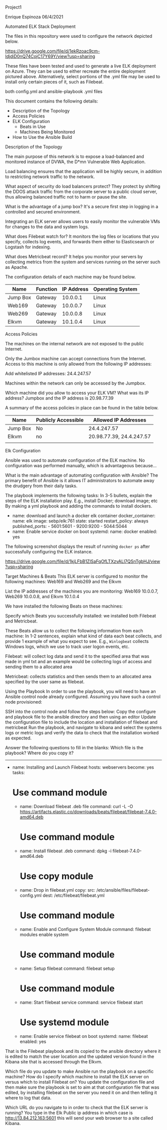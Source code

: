 Project1

Enrique Espinoza 
06/4/2021




 Automated ELK Stack Deployment

The files in this repository were used to configure the network depicted below.

https://drive.google.com/file/d/1ekRzoac9cm-IdjdiD0nQ74CojC17Y69Y/view?usp=sharing


These files have been tested and used to generate a live ELK deployment on Azure. They can be used to either recreate the entire deployment pictured above. Alternatively, select portions of the .yml file may be used to install only certain pieces of it, such as Filebeat.

 both config.yml and ansible-playbook .yml files

This document contains the following details:
- Description of the Topology
- Access Policies
- ELK Configuration
  - Beats in Use
  - Machines Being Monitored
- How to Use the Ansible Build


 Description of the Topology

The main purpose of this network is to expose a load-balanced and monitored instance of DVWA, the D*mn Vulnerable Web Application.

Load balancing ensures that the application will be highly secure, in addition to restricting network traffic to the network.

What aspect of security do load balancers protect? They protect by shifting the DDOS attack traffic from the corporate server to a public cloud server, thus allowing balanced traffic not to harm or pause the site.

What is the advantage of a jump box? It's a secure first step in logging in a controlled and secured environment.

Integrating an ELK server allows users to easily monitor the vulnerable VMs for changes to the data and system logs.

What does Filebeat watch for? It monitors the log files or locations that you specify, collects log events, and forwards them either to Elasticsearch or Logstash for indexing. 

What does Metricbeat record? It helps you monitor your servers by collecting metrics from the system and services running on the server such as Apache. 

The configuration details of each machine may be found below.

| Name     | Function | IP Address | Operating System |
|----------|----------|------------|------------------|
| Jump Box | Gateway  | 10.0.0.1   | Linux       |
| Web169    | Gateway  | 10.0.0.7   | Linux       |
| Web269    | Gateway  | 10.0.0.8   | Linux       |
| Elkvm        | Gateway   | 10.1.0.4  |  Linux      |

 Access Policies

The machines on the internal network are not exposed to the public Internet. 

Only the Jumbox machine can accept connections from the Internet. Access to this machine is only allowed from the following IP addresses:

Add whitelisted IP addresses: 
24.4.247.57

Machines within the network can only be accessed by the Jumpbox.

 Which machine did you allow to access your ELK VM? What was its IP address? 
Jumpbox and the IP address is 20.98.77.39 

A summary of the access policies in place can be found in the table below.

| Name     | Publicly Accessible | Allowed IP Addresses |
|----------|---------------------|----------------------|
| Jump Box |     No              |   24.4.247.57           |
| Elkvm    |     no              | 20.98.77.39, 24.4.247.57 |
|          |                     |                      |

 Elk Configuration

Ansible was used to automate configuration of the ELK machine. No configuration was performed manually, which is advantageous because...

What is the main advantage of automating configuration with Ansible? The primary benefit of Ansible is it allows IT administrators to automate away the drudgery from their daily tasks.


The playbook implements the following tasks:
In 3-5 bullets, explain the steps of the ELK installation play. E.g., install Docker; download image; etc
By making a yml playbook and adding the commands to install dockers.
- name: download and launch a docker elk container
      docker_container:
        name: elk
        image: sebp/elk:761
        state: started
        restart_policy: always
        published_ports:
          - 5601:5601
          - 9200:9200
          - 5044:5044
- name: Enable service docker on boot
      systemd:
        name: docker
        enabled: yes





The following screenshot displays the result of running `docker ps` after successfully configuring the ELK instance.

https://drive.google.com/file/d/1kjLFbB1ZlSaFqOfLTXzvALl7QSnTgbHJ/view?usp=sharing 

Target Machines & Beats
This ELK server is configured to monitor the following machines:
Web169 and Web269 and the Elkvm

List the IP addresses of the machines you are monitoring:
Web169 10.0.0.7, Web269 10.0.0.8, and Elkvm 10.1.0.4

We have installed the following Beats on these machines:

Specify which Beats you successfully installed: we installed both Filebeat and Metricbeat.

These Beats allow us to collect the following information from each machine:
In 1-2 sentences, explain what kind of data each beat collects, and provide 1 example of what you expect to see. E.g., `Winlogbeat` collects Windows logs, which we use to track user logon events, etc.

Filebeat: will collect log data and send it to the specified area that was made in yml txt and an example would be collecting logs of access and sending them to a allocated area

Metricbeat: collects statistics and then sends them to an allocated area specified by the user same as filebeat.


Using the Playbook
In order to use the playbook, you will need to have an Ansible control node already configured. Assuming you have such a control node provisioned: 

SSH into the control node and follow the steps below:
 Copy the configure and playbook  file to the ansible directory and then using an editor
 Update the configuration file to include the location and installation of filebeat and metricbeat
 Run the playbook, and navigate to kibana and select the systems logs or metric logs and verify the data to check that the installation worked as expected.

 Answer the following questions to fill in the blanks:
 Which file is the playbook? Where do you copy it? 

---
- name: Installing and Launch Filebeat
  hosts: webservers
  become: yes
  tasks:
    # Use command module
  - name: Download filebeat .deb file
    command: curl -L -O https://artifacts.elastic.co/downloads/beats/filebeat/filebeat-7.4.0-amd64.deb

    # Use command module
  - name: Install filebeat .deb
    command: dpkg -i filebeat-7.4.0-amd64.deb

    # Use copy module
  - name: Drop in filebeat.yml
    copy:
      src: /etc/ansible/files/filebeat-config.yml
      dest: /etc/filebeat/filebeat.yml

    # Use command module
  - name: Enable and Configure System Module
    command: filebeat modules enable system

    # Use command module
  - name: Setup filebeat
    command: filebeat setup

    # Use command module
  - name: Start filebeat service
    command: service filebeat start

    # Use systemd module
  - name: Enable service filebeat on boot
    systemd:
      name: filebeat
      enabled: yes

That is the Filebeat playbook and its copied to the ansible directory where it is edited to match the user location and the updated version found in the Kibana site that is accessed through the Elkvm.




Which file do you update to make Ansible run the playbook on a specific machine? How do I                   specify which machine to install the ELK server on versus which to install Filebeat on? You update the configuration file and then make sure the playbook is set to aim at that configuration file that was edited, by installing filebeat on the server you need it on and then telling it where to log that data.

 Which URL do you navigate to in order to check that the ELK server is running?
You type in the Elk Public ip address in which case is http://13.84.212.163:5601 this will send your web browser to a site called Kibana.
